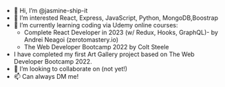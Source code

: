 - 👋 Hi, I’m @jasmine-ship-it
- 👀 I’m interested React, Express, JavaScript, Python, MongoDB,Boostrap
- 🌱 I’m currently learning coding via Udemy online courses:
     - Complete React Developer in 2023 (w/ Redux, Hooks, GraphQL)- by Andrei Neagoi (zerotomastery.io)
     - The Web Developer Bootcamp 2022 by Colt Steele
- I have completed my first Art Gallery project based on The Web Developer Bootcamp 2022.
- 💞️ I’m looking to collaborate on (not yet!)
- 📫 Can always DM me!

<!---
jasmine-ship-it/jasmine-ship-it is a ✨ special ✨ repository because its `README.md` (this file) appears on your GitHub profile.
You can click the Preview link to take a look at your changes.
--->
